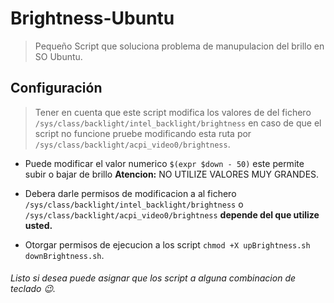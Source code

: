 # Brightness-Ubuntu

> Pequeño Script que soluciona problema de manupulacion del brillo en SO Ubuntu.

## Configuración

>  Tener en cuenta que este script modifica los valores de del fichero `/sys/class/backlight/intel_backlight/brightness` 
en caso de que el script no funcione pruebe modificando esta ruta por `/sys/class/backlight/acpi_video0/brightness`.

* Puede modificar el valor numerico `$(expr $down - 50)` este permite subir o bajar de brillo **Atencion:** NO UTILIZE VALORES MUY GRANDES.

* Debera darle permisos de modificacion a al fichero `/sys/class/backlight/intel_backlight/brightness` o `/sys/class/backlight/acpi_video0/brightness` 
**depende del que utilize usted.**

* Otorgar permisos de ejecucion a los script `chmod +X upBrightness.sh downBrightness.sh`.

###### Listo si desea puede asignar que los script a alguna combinacion de teclado 😉.